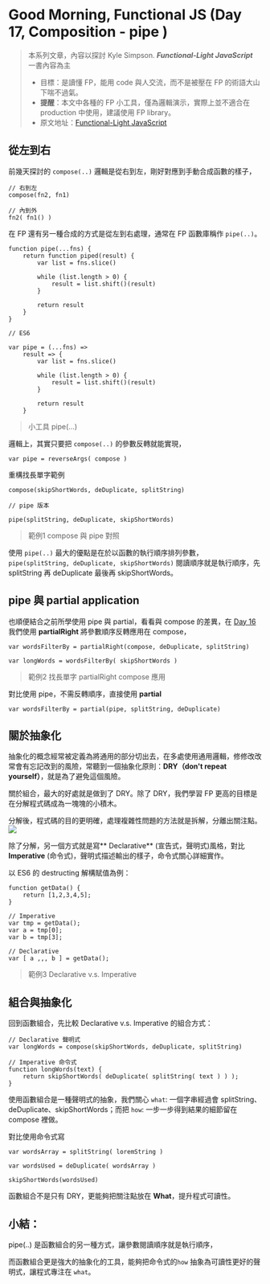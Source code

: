 Good Morning, Functional JS (Day 17, Composition - pipe )
===
> 本系列文章，內容以探討 Kyle Simpson. ***Functional-Light JavaScript*** 一書內容為主
>* 目標：是讀懂 FP，能用 code 與人交流，而不是被壓在 FP 的術語大山下喘不過氣。
>* **提醒**：本文中各種的 FP 小工具，僅為邏輯演示，實際上並不適合在 production 中使用，建議使用 FP library。
>* 原文地址：[Functional-Light JavaScript](https://github.com/getify/Functional-Light-JS)

## 從左到右
前幾天探討的 `compose(..)` 邏輯是從右到左，剛好對應到手動合成函數的樣子，

```
// 右到左
compose(fn2, fn1)
```

```
// 內到外
fn2( fn1() )
```

在 FP 還有另一種合成的方式是從左到右處理，通常在 FP 函數庫稱作 `pipe(..)`。

```javascript=
function pipe(...fns) {
    return function piped(result) {
        var list = fns.slice()

        while (list.length > 0) {
            result = list.shift()(result)
        }
        
        return result
    }
}

// ES6

var pipe = (...fns) =>
    result => {
        var list = fns.slice()
        
        while (list.length > 0) {
            result = list.shift()(result)
        }
        
        return result
    }
```
> 小工具 pipe(…)

邏輯上，其實只要把 `compose(..)` 的參數反轉就能實現，

```
var pipe = reverseArgs( compose )
```

重構找長單字範例

```
compose(skipShortWords, deDuplicate, splitString)

// pipe 版本

pipe(splitString, deDuplicate, skipShortWords)
```
> 範例1 compose 與 pipe 對照

使用 `pipe(..)` 最大的優點是在於以函數的執行順序排列參數，`pipe(splitString, deDuplicate, skipShortWords)` 閱讀順序就是執行順序，先 splitString 再 deDuplicate 最後再 skipShortWords。

## pipe 與 partial application
也順便結合之前所學使用 pipe 與 partial，看看與 compose 的差異，在 [Day 16](https://ithelp.ithome.com.tw/articles/10196003) 我們使用 **partialRight** 將參數順序反轉應用在 compose，
```
var wordsFilterBy = partialRight(compose, deDuplicate, splitString)

var longWords = wordsFilterBy( skipShortWords )
```
> 範例2 找長單字 partialRight compose 應用

對比使用 pipe，不需反轉順序，直接使用 **partial**

```
var wordsFilterBy = partial(pipe, splitString, deDuplicate)
```

## 關於抽象化
抽象化的概念經常被定義為將通用的部分切出去，在多處使用通用邏輯，修修改改常會有忘記改到的風險，常聽到一個抽象化原則：**DRY（don't repeat yourself）**，就是為了避免這個風險。

關於組合，最大的好處就是做到了 DRY。除了 DRY，我們學習 FP 更高的目標是在分解程式碼成為一塊塊的小積木。

分解後，程式碼的目的更明確，處理複雜性問題的方法就是拆解，分離出關注點。
![](https://i.imgur.com/26lVf5h.png)

除了分解，另一個方式就是寫** Declarative** (宣告式，聲明式)風格，對比 **Imperative** (命令式)，聲明式描述輸出的樣子，命令式關心詳細實作。

以 ES6 的 destructing 解構賦值為例：
```
function getData() {
    return [1,2,3,4,5];
}

// Imperative
var tmp = getData();
var a = tmp[0];
var b = tmp[3];

// Declarative
var [ a ,,, b ] = getData();
```
> 範例3 Declarative v.s. Imperative

## 組合與抽象化
回到函數組合，先比較 Declarative v.s. Imperative 的組合方式：
```
// Declarative 聲明式
var longWords = compose(skipShortWords, deDuplicate, splitString)

// Imperative 命令式
function longWords(text) {
    return skipShortWords( deDuplicate( splitString( text ) ) );
}
```
使用函數組合是一種聲明式的抽象，我們關心 `what`:
一個字串經過會 splitString、deDuplicate、skipShortWords；而把 `how`: 一步一步得到結果的細節留在 compose 裡做。

對比使用命令式寫
```
var wordsArray = splitString( loremString )

var wordsUsed = deDuplicate( wordsArray )

skipShortWords(wordsUsed)
```
函數組合不是只有 DRY，更能夠把關注點放在 **What**，提升程式可讀性。

## 小結：

pipe(..) 是函數組合的另一種方式，讓參數閱讀順序就是執行順序，

而函數組合更是強大的抽象化的工具，能夠把命令式的`how` 抽象為可讀性更好的聲明式，讓程式專注在 `what`。
